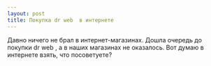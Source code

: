 ```yaml
---
layout: post 
title: Покупка dr web  в интернете 
--- 
```

Давно ничего не брал в интернет-магазинах. Дошла очередь до покупки dr web  , а в наших магазинах не оказалось. Вот думаю в интернете взять, что посоветуете?